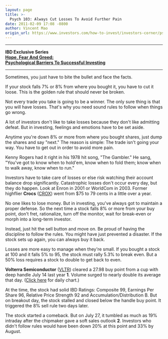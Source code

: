 ```yaml
---
layout: page
title: >-
  Psych 103: Always Cut Losses To Avoid Further Pain
date: 2011-02-09 17:08 -0800
author: Vincent Mao
origin_url: https://www.investors.com/how-to-invest/investors-corner/psych-103-always-cut-losses-to-avoid-further-pain/
---
```


---

**IBD Exclusive Series  
[Hope, Fear And Greed:  
Psychological Barriers To Successful Investing](/NewsAndAnalysis/SpecialReport.aspx?id=562114)**

---

Sometimes, you just have to bite the bullet and face the facts.

If your stock falls 7% or 8% from where you bought it, you have to cut it loose. This is the golden rule that should never be broken.

Not every trade you take is going to be a winner. The only sure thing is that you will have losses. That's why you need sound rules to follow when things go wrong.

A lot of investors don't like to take losses because they don't like admitting defeat. But in investing, feelings and emotions have to be set aside.

Anytime you're down 8% or more from where you bought shares, just dump the shares and say "next." The reason is simple: The trade isn't going your way. You have to get out in order to avoid more pain.

Kenny Rogers had it right in his 1978 hit song, "The Gambler." He sang, "You've got to know when to hold'em, know when to fold them; know when to walk away, know when to run."

Investors have to take care of losses or else risk watching their account balance drop significantly. Catastrophic losses don't occur every day, but they do happen. Look at Enron in 2001 or WorldCom in 2003. Former highflier **Crocs** ([CROX](https://research.investors.com/quote.aspx?symbol=CROX)) went from \$75 to 79 cents in a little over a year.

No one likes to lose money. But in investing, you've always got to maintain a proper defense. So the next time a stock falls 8% or more from your buy point, don't fret, rationalize, turn off the monitor, wait for break-even or morph into a long-term investor.

Instead, just hit the sell button and move on. Be proud of having the discipline to follow the rules. You might have just prevented a disaster. If the stock sets up again, you can always buy it back.

Losses are more easy to manage when they're small. If you bought a stock at 100 and it falls 5% to 95, the stock must rally 5.3% to break even. But a 50% loss requires a stock to double to get back to even.

**Volterra Semiconductor** ([VLTR](https://research.investors.com/quote.aspx?symbol=VLTR)) cleared a 27.98 buy point from a cup with deep handle July 14 last year **1**. Volume surged to nearly double its average that day. ([Click here](/NewsAndAnalysis/PhotoPopup.aspx?path=WEBcor0210.jpg&docId=562596) for daily chart.)

At the time, the stock had solid IBD Ratings: Composite 99, Earnings Per Share 96, Relative Price Strength 92 and Accumulation/Distribution B. But on breakout day, the stock stalled and closed below the handle buy point. It triggered the 8% sell rule two days later.

The stock started a comeback. But on July 27, it tumbled as much as 19% intraday after the chipmaker gave a soft sales outlook **2**. Investors who didn't follow rules would have been down 20% at this point and 33% by August.
